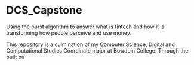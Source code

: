 # DCS_Capstone
Using the burst algorithm to answer what is fintech and how it is transforming how people perceive and use money.

This repository is a culmination of my Computer Science, Digital and Computational Studies Coordinate major at Bowdoin College. Through the built ou
